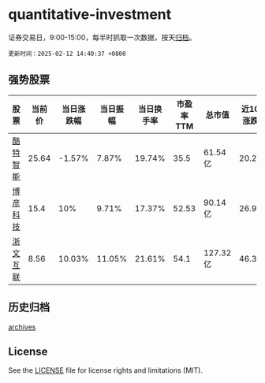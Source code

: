 # quantitative-investment

证券交易日，9:00-15:00，每半时抓取一次数据，按天[归档](archives)。

`更新时间：2025-02-12 14:40:37 +0800`

## 强势股票

|股票|当前价|当日涨跌幅|当日振幅|当日换手率|市盈率TTM|总市值|近10日涨跌幅|
|----|----|----|----|----|----|----|----|
|[酷特智能](https://xueqiu.com/S/SZ300840)|25.64|-1.57%|7.87%|19.74%|35.5|61.54亿|20.21%|
|[博彦科技](https://xueqiu.com/S/SZ002649)|15.4|10%|9.71%|17.37%|52.53|90.14亿|26.96%|
|[浙文互联](https://xueqiu.com/S/SH600986)|8.56|10.03%|11.05%|21.61%|54.1|127.32亿|46.32%|

## 历史归档

[archives](archives)

## License

See the [LICENSE](LICENSE) file for license rights and limitations (MIT).